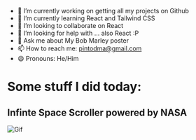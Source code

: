 

- 🔭 I’m currently working on getting all my projects on Github
- 🌱 I’m currently learning React and Tailwind CSS
- 👯 I’m looking to collaborate on React
- 🤔 I’m looking for help with ... also React :P
- 💬 Ask me about My Bob Marley poster
- 📫 How to reach me: pintodma@gmail.com
- 😄 Pronouns: He/Him

# Some stuff I did today:

## Infinte Space Scroller powered by NASA

![Gif](./scroller-gif-final.gif)
